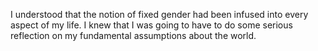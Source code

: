 I understood that the notion of fixed gender had been infused into every aspect of my life. I knew that I was going to have to do some serious reflection on my fundamental assumptions about the world.